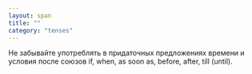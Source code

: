```yaml
---
layout: span
title: ""
category: "tenses"
---
```

<section class='rules'><span>He забывайте употреблять  в придаточных предложениях времени и условия после союзов if, when, as soon as, before, after, till (until).</span></section>